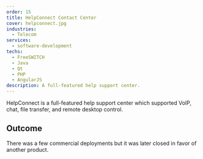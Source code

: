 ```yaml
---
order: 15
title: HelpConnect Contact Center
cover: helpconnect.jpg
industries:
  - Telecom
services:
  - software-development
techs:
  - FreeSWITCH
  - Java
  - Qt
  - PHP
  - AngularJS
description: A full-featured help support center.
---
```

HelpConnect is a full-featured help support center which supported VoIP, chat, file transfer, and remote desktop control.

## Outcome

There was a few commercial deployments but it was later closed in favor of another product.